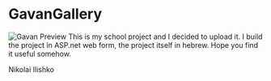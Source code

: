 GavanGallery
============
![Gavan Preview](https://s28.postimg.org/bkctdmlfh/i_Umvw_Sk.jpg "1")
This is my school project and I decided to upload it. 
I build the project in ASP.net web form, the project itself in hebrew.
Hope you find it useful somehow.

Nikolai Ilishko 
